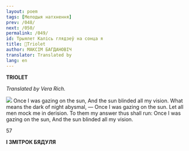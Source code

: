 ```yaml
---
layout: poem
tags: [Мелодыя натхнення]
prev: /048/
next: /050/
permalink: /049/
id: Трыялет Калісь глядзеў на сонца я
title: 🚧Triolet
author: МАКСІМ БАГДАНОВІЧ
translator: Translated by 
lang: en
---
```



 
**TRIOLET**

_Translated by Vera Rich._

  
![](2022-%D0%9C%D1%96%D0%BD%D1%81%D0%BA-%D0%BB%D1%83%D1%87%D0%BD%D0%B0%D1%81%D1%86%D1%8C-%D0%BC%D1%96%D0%BA%D0%BE%D0%BB%D0%B0-%D0%BC%D1%8F%D1%82%D0%BB%D1%96%D1%86%D0%BA%D1%96_html_53e7cda331c5490b.jpg) Once I was gazing on the sun, And the sun blinded all my vision. What means the dark of night abysmal, — Once I was gazing on the sun. Let all men mock me in derision. To them my answer thus shall run: Once I was gazing on the sun, And the sun blinded all my vision.

57

  

**I  ЗМІТРОК БЯДУЛЯ**
